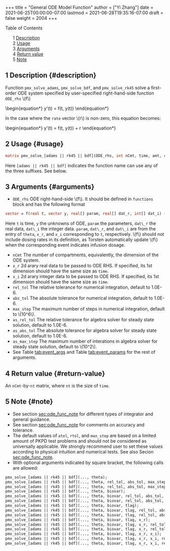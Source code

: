 +++
title = "General ODE Model Function"
author = ["Yi Zhang"]
date = 2021-06-25T00:00:00-07:00
lastmod = 2021-06-28T19:35:16-07:00
draft = false
weight = 2004
+++

<style>
  .ox-hugo-toc ul {
    list-style: none;
  }
</style>
<div class="ox-hugo-toc toc">
<div></div>

<div class="heading">Table of Contents</div>

- <span class="section-num">1</span> [Description](#description)
- <span class="section-num">2</span> [Usage](#usage)
- <span class="section-num">3</span> [Arguments](#arguments)
- <span class="section-num">4</span> [Return value](#return-value)
- <span class="section-num">5</span> [Note](#note)

</div>
<!--endtoc-->


## <span class="section-num">1</span> Description {#description}

Function `pmx_solve_adams`, `pmx_solve_bdf`, and `pmx_solve_rk45` solve a first-order ODE system
specified by user-specified right-hand-side function `ODE_rhs` \\(f\\)

\begin{equation\*}
y'(t) = f(t, y(t))
\end{equation\*}

In the case where the `rate` vector \\(r\\) is non-zero, this equation becomes:

\begin{equation\*}
y'(t) = f(t, y(t)) + r
\end{equation\*}


## <span class="section-num">2</span> Usage {#usage}

```stan
matrix pmx_solve_[adams || rk45 || bdf](ODE_rhs, int nCmt, time, amt, rate, ii, evid, cmt, addl, ss, theta, [ biovar, tlag, real[,] x_r, int [,] x_i, real rel_tol, real abs_tol, int max_step, real as_rel_tol, real as_abs_tol, int as_max_step ] );
```

Here `[adams || rk45 || bdf]` indicates the
function name can use any of the three suffixes. See below.


## <span class="section-num">3</span> Arguments {#arguments}

-   `ODE_rhs`
    ODE right-hand-side \\(f\\). It should be defined in
    `functions` block and has the following format

<!--listend-->

```stan
vector = f(real t, vector y, real[] param, real[] dat_r, int[] dat_i) {...}
```

Here `t` is time, `y` the unknowns of ODE, `param` the parameters, `dat\_r` the real data, `dat\_i`
the integer data. `param`,
`dat\_r`, and `dat\_i` are from
the entry of `theta`, `x_r`,
and `x_i` corresponding to
`t`, respectively.
\\(f\\) should not include dosing rates in its
definition, as Torsten automatically update \\(f\\)
when the corresponding event indicates infusion dosage.

-   `nCmt`
    The number of compartments, equivalently, the dimension of the ODE system.
-   `x_r`
    2d arary real data to be passed to ODE RHS. If specified, its 1st
    dimension should have the same size as `time`.
-   `x_i`
    2d arary integer data to be passed to ODE RHS. If specified, its 1st
    dimension should have the same size as `time`.
-   `rel_tol`
    The relative tolerance for numerical integration, default to 1.0E-6.
-   `abs_tol`
    The absolute tolerance for numerical integration, default to 1.0E-6.
-   `max_step`
    The maximum number of steps in numerical integration, default to \\(10^6\\).
-   `as_rel_tol`
    The relative tolerance for algebra solver for steady state solution, default to 1.0E-6.
-   `as_abs_tol`
    The absolute tolerance for algebra solver for steady state solution, default to 1.0E-6.
-   `as_max_step`
    The maximum number of interations in algebra solver for steady state solution, default to \\(10^2\\).
-   See Table [tab:event_args](#tab:event_args) and Table [tab:event_params](#tab:event_params) for the rest of arguments.


## <span class="section-num">4</span> Return value {#return-value}

An `nCmt`-by-`nt` matrix, where `nt` is the size of `time`.


## <span class="section-num">5</span> Note {#note}

-   See section [sec:ode_func_note](#sec:ode_func_note) for different types of integrator and general guidance.
-   See section [sec:ode_func_note](#sec:ode_func_note) for comments on accuracy and tolerance.
-   The default values of `atol`,
    `rtol`, and `max_step` are
    based on a limited amount of PKPD test problems and should not be considered as
    universally applicable. We strongly recommend user to set these values
    according to physical intuition and numerical tests. See also Secion
    [sec:ode_func_note](#sec:ode_func_note).
-   With optional arguments indicated by square bracket, the following calls are allowed:

<!--listend-->

```stan
pmx_solve_[adams || rk45 || bdf](..., theta);
pmx_solve_[adams || rk45 || bdf](..., theta, rel_tol, abs_tol, max_step);
pmx_solve_[adams || rk45 || bdf](..., theta, rel_tol, abs_tol, max_step, as_rel_tol, as_abs_tol, as_max_step);
pmx_solve_[adams || rk45 || bdf](..., theta, biovar);
pmx_solve_[adams || rk45 || bdf](..., theta, biovar, rel_tol, abs_tol, max_step);
pmx_solve_[adams || rk45 || bdf](..., theta, biovar, rel_tol, abs_tol, max_step, as_rel_tol, as_abs_tol, as_max_step);
pmx_solve_[adams || rk45 || bdf](..., theta, biovar, tlag);
pmx_solve_[adams || rk45 || bdf](..., theta, biovar, tlag, rel_tol, abs_tol, max_step);
pmx_solve_[adams || rk45 || bdf](..., theta, biovar, tlag, rel_tol, abs_tol, max_step, as_rel_tol, as_abs_tol, as_max_step);
pmx_solve_[adams || rk45 || bdf](..., theta, biovar, tlag, x_r);
pmx_solve_[adams || rk45 || bdf](..., theta, biovar, tlag, x_r, rel_tol, abs_tol, max_step);
pmx_solve_[adams || rk45 || bdf](..., theta, biovar, tlag, x_r, rel_tol, abs_tol, max_step, as_rel_tol, as_abs_tol, as_max_step);
pmx_solve_[adams || rk45 || bdf](..., theta, biovar, tlag, x_r, x_i);
pmx_solve_[adams || rk45 || bdf](..., theta, biovar, tlag, x_r, x_i, rel_tol, abs_tol, max_step);
pmx_solve_[adams || rk45 || bdf](..., theta, biovar, tlag, x_r, x_i, rel_tol, abs_tol, max_step, as_rel_tol, as_abs_tol, as_max_step);
```
